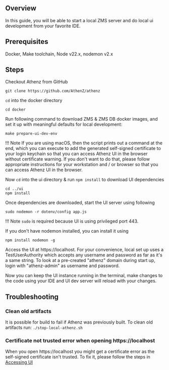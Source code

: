 ## Overview
In this guide, you will be able to start a local ZMS server and do local ui development from your favorite IDE.

## Prerequisites

Docker, Make toolchain, Node v22.x, nodemon v2.x

## Steps

Checkout Athenz from GitHub

```shell
git clone https://github.com/AthenZ/athenz
```

`cd` into the docker directory

```shell
cd docker
```

Run following command to download ZMS & ZMS DB docker images, and set it up with meaningful
defaults for local development:

```shell
make prepare-ui-dev-env
```

!!! Note
    If you are using macOS, then the script prints out a command at the end, which you can execute
    to add the generated self-signed certificate to your login keychain
    so that you can access Athenz UI in the browser without certificate warning.
    If you don't want to do that, please follow appropriate instructions for your workstation
    and / or browser so that you can access Athenz UI in the browser.

Now `cd` into the ui directory & run `npm install` to download UI dependencies 

```shell
cd ../ui
npm install
```

Once dependencies are downloaded, start the UI server using following 

```shell
sudo nodemon -r dotenv/config app.js
```

!!! Note
    `sudo` is required because UI is using privileged port 443.

If you don't have nodemon installed, you can install it using 

```shell
npm install nodemon -g
```

Access the UI at https://localhost. For your convenience, local set up uses a TestUserAuthority
which accepts any username and password as far as it's a same string. To look at a pre-created
"athenz" domain during start up, login with "athenz-admin" as username and password.

Now you can keep the UI instance running in the terminal, make changes to the code using your
IDE and UI dev server will reload with your changes.

## Troubleshooting

### Clean old artifacts

It is possible for build to fail if Athenz was previously built. To clean old artifacts run:
`./stop-local-athenz.sh`

### Certificate not trusted error when opening https://localhost

When you open https://localhost you might get a certificate error as the self-signed certificate isn't trusted.
To fix it, please follow the steps in [Accessing UI](https://github.com/AthenZ/athenz/blob/master/docs/setup_ui.md#ui-access)